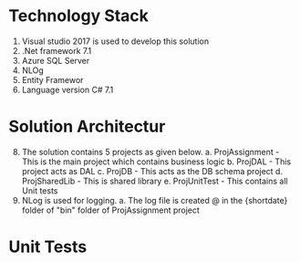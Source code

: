 # Technology Stack
1. Visual studio 2017 is used to develop this solution
2. .Net framework 7.1
3.  Azure SQL Server 
4. NLOg
5. Entity Framewor
6. Language version C# 7.1
# Solution Architectur
8. The solution contains 5 projects as given below.
	a. ProjAssignment  - This is the main project which contains business logic
	b. ProjDAL - This project acts as DAL
	c. ProjDB - This acts as the DB schema project
	d. ProjSharedLib - This is shared library
	e. ProjUnitTest - This contains all Unit tests
9. NLog is used for logging. 
   a. The log file is created @ in the {shortdate} folder of "bin" folder of ProjAssignment project

# Unit Tests
  
